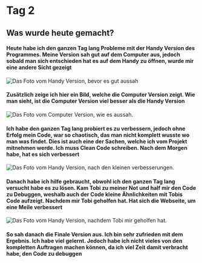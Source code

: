# Tag 2

## Was wurde heute gemacht?

#### Heute habe ich den ganzen Tag lang Probleme mit der Handy Version des Programmes. Meine Version sah gut auf dem Computer aus, jedoch sobald man sich entschieden hat es auf dem Handy zu öffnen, wurde mir eine andere Sicht gezeigt

![Das Foto vom Handy Version, bevor es gut aussah](/images/Handy2.jpg)

#### Zusätzlich zeige ich hier ein Bild, welche die Computer Version zeigt. Wie man sieht, ist die Computer Version viel besser als die Handy Version

![Das Foto vom Computer Version, wie es aussah.](/images/Computer2.png)

#### Ich habe den ganzen Tag lang probiert es zu verbessern, jedoch ohne Erfolg mein Code, war so chaotisch, das man nicht komplett wusste wo man was findet. Dies ist auch eine der Sachen, welche ich vom Projekt mitnehmen werde. Ich muss Clean Code schreiben. Nach dem Morgen habe, hat es sich verbessert

![Das Foto vom Handy Version, nach den kleinen verbesserungen.](/images/Handy21.jpg)

#### Danach habe ich hilfe gebraucht, obwohl ich den ganzen Tag lang versucht habe es zu lösen. Kam Tobi zu meiner Not und half mir den Code zu Debuggen, weshalb auch der Code kleine Ähnlichkeiten mit Tobis Code aufzeigt. Nachdem mir Tobi geholfen hat. Hat sich die Webseite, um eine Meile verbessert

![Das Foto vom Handy Version, nachdem Tobi mir geholfen hat.](/images/Handy22.jpg)

#### So sah danach die Finale Version aus. Ich bin sehr zufrieden mit dem Ergebnis. Ich habe viel gelernt. Jedoch habe ich nicht vieles von den kompletten Auftragen machen können, da ich viel Zeit damit verbracht habe, den Code zu debuggen
